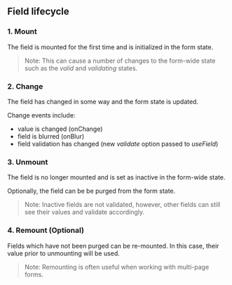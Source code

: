 ## Field lifecycle

### 1. Mount

The field is mounted for the first time and is initialized in the form state.

> Note: This can cause a number of changes to the form-wide state such as the _valid_ and _validating_ states.

### 2. Change

The field has changed in some way and the form state is updated.

Change events include:

- value is changed (onChange)
- field is blurred (onBlur)
- field validation has changed (new _validate_ option passed to _useField_)

### 3. Unmount

The field is no longer mounted and is set as inactive in the form-wide state.

Optionally, the field can be be purged from the form state.

> Note: Inactive fields are not validated, however, other fields can still see their values and validate accordingly.

### 4. Remount (Optional)

Fields which have not been purged can be re-mounted. In this case, their value prior to unmounting will be used.

> Note: Remounting is often useful when working with multi-page forms.

